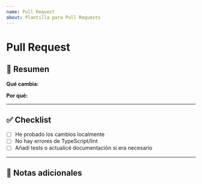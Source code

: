 ```yaml
---
name: Pull Request
about: Plantilla para Pull Requests
---
```


# Pull Request

## 📌 Resumen

**Qué cambia:**

**Por qué:**

---

## ✅ Checklist

- [ ] He probado los cambios localmente
- [ ] No hay errores de TypeScript/lint
- [ ] Añadí tests o actualicé documentación si era necesario

---

## 🧾 Notas adicionales

<!-- Screenshots, pasos para probar, decisiones de diseño -->
